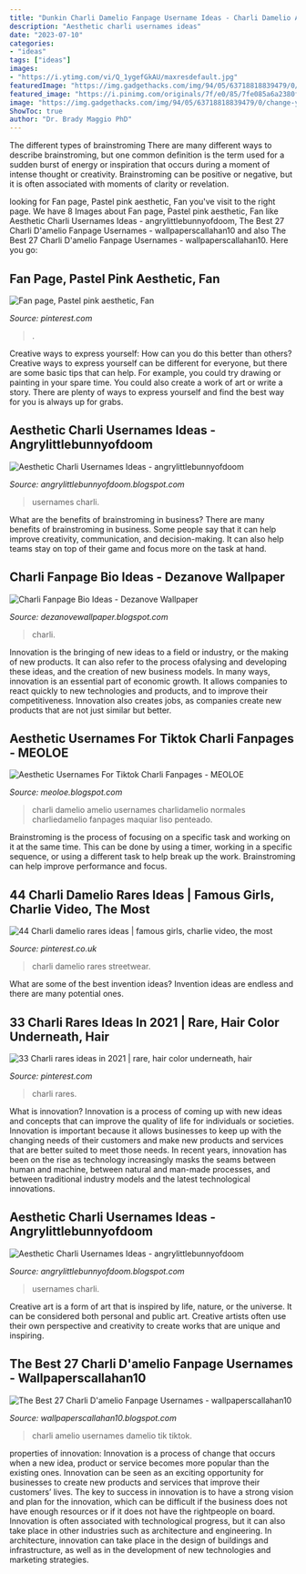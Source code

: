 ```yaml
---
title: "Dunkin Charli Damelio Fanpage Username Ideas - Charli Damelio Amelio Usernames Charlidamelio Normales Charliedamelio Fanpages Maquiar Liso Penteado"
description: "Aesthetic charli usernames ideas"
date: "2023-07-10"
categories:
- "ideas"
tags: ["ideas"]
images:
- "https://i.ytimg.com/vi/Q_1ygefGkAU/maxresdefault.jpg"
featuredImage: "https://img.gadgethacks.com/img/94/05/63718818839479/0/change-your-tiktok-username-something-besides-random-one-gave-you.w1456.jpg"
featured_image: "https://i.pinimg.com/originals/7f/e0/85/7fe085a6a2380f5ad91e8ab24a8113c6.jpg"
image: "https://img.gadgethacks.com/img/94/05/63718818839479/0/change-your-tiktok-username-something-besides-random-one-gave-you.w1456.jpg"
ShowToc: true
author: "Dr. Brady Maggio PhD"
---
```



The different types of brainstroming
There are many different ways to describe brainstroming, but one common definition is the term used for a sudden burst of energy or inspiration that occurs during a moment of intense thought or creativity. Brainstroming can be positive or negative, but it is often associated with moments of clarity or revelation.

	

		
looking for Fan page, Pastel pink aesthetic, Fan you've visit to the right page. We have 8 Images about Fan page, Pastel pink aesthetic, Fan like Aesthetic Charli Usernames Ideas - angrylittlebunnyofdoom, The Best 27 Charli D&#039;amelio Fanpage Usernames - wallpaperscallahan10 and also The Best 27 Charli D&#039;amelio Fanpage Usernames - wallpaperscallahan10. Here you go:
		
    
## Fan Page, Pastel Pink Aesthetic, Fan

<img loading=lazy src="https://i.pinimg.com/originals/da/da/40/dada4060f75d0ca544ecd75fb0530262.jpg" onerror="this.onerror=null;this.src='https://tse1.mm.bing.net/th?id=OIP.8-ZSaamV6Qy_TP4axEtpWQHaDp&amp;pid=15.1';" alt="Fan page, Pastel pink aesthetic, Fan">

_Source: pinterest.com_

>. 

	

Creative ways to express yourself: How can you do this better than others?
Creative ways to express yourself can be different for everyone, but there are some basic tips that can help. For example, you could try drawing or painting in your spare time. You could also create a work of art or write a story. There are plenty of ways to express yourself and find the best way for you is always up for grabs.

    
## Aesthetic Charli Usernames Ideas - Angrylittlebunnyofdoom

<img loading=lazy src="https://i.ytimg.com/vi/Q_1ygefGkAU/maxresdefault.jpg" onerror="this.onerror=null;this.src='https://tse2.mm.bing.net/th?id=OIP.OMtsZM8LgFOyfZpd1SlfKQHaEK&amp;pid=15.1';" alt="Aesthetic Charli Usernames Ideas - angrylittlebunnyofdoom">

_Source: angrylittlebunnyofdoom.blogspot.com_

>usernames charli. 

	

What are the benefits of brainstroming in business?
There are many benefits of brainstroming in business. Some people say that it can help improve creativity, communication, and decision-making. It can also help teams stay on top of their game and focus more on the task at hand.

    
## Charli Fanpage Bio Ideas - Dezanove Wallpaper

<img loading=lazy src="https://i.pinimg.com/736x/a0/92/94/a09294cfb9ea9014db747ad149fa1e4d.jpg" onerror="this.onerror=null;this.src='https://tse2.mm.bing.net/th?id=OIP.RYa-PKtakuwmvr5MxUqWfQHaHa&amp;pid=15.1';" alt="Charli Fanpage Bio Ideas - Dezanove Wallpaper">

_Source: dezanovewallpaper.blogspot.com_

>charli. 

	

Innovation is the bringing of new ideas to a field or industry, or the making of new products. It can also refer to the process ofalysing and developing these ideas, and the creation of new business models. In many ways, innovation is an essential part of economic growth. It allows companies to react quickly to new technologies and products, and to improve their competitiveness. Innovation also creates jobs, as companies create new products that are not just similar but better.

    
## Aesthetic Usernames For Tiktok Charli Fanpages - MEOLOE

<img loading=lazy src="https://i.pinimg.com/originals/7f/e0/85/7fe085a6a2380f5ad91e8ab24a8113c6.jpg" onerror="this.onerror=null;this.src='https://tse4.mm.bing.net/th?id=OIP.SVPJKj5frISgDG0dO_FyhAHaHa&amp;pid=15.1';" alt="Aesthetic Usernames For Tiktok Charli Fanpages - MEOLOE">

_Source: meoloe.blogspot.com_

>charli damelio amelio usernames charlidamelio normales charliedamelio fanpages maquiar liso penteado. 

	

Brainstroming is the process of focusing on a specific task and working on it at the same time. This can be done by using a timer, working in a specific sequence, or using a different task to help break up the work. Brainstroming can help improve performance and focus.

    
## 44 Charli Damelio Rares Ideas | Famous Girls, Charlie Video, The Most

<img loading=lazy src="https://i.pinimg.com/236x/0c/b1/fb/0cb1fbab28db5d0c4aed6b22d9f44aaa.jpg" onerror="this.onerror=null;this.src='https://tse1.mm.bing.net/th?id=OIP._eOhbFE9ni3sRBAoxGfILQAAAA&amp;pid=15.1';" alt="44 Charli damelio rares ideas | famous girls, charlie video, the most">

_Source: pinterest.co.uk_

>charli damelio rares streetwear. 

	

What are some of the best invention ideas?
Invention ideas are endless and there are many potential ones.

    
## 33 Charli Rares Ideas In 2021 | Rare, Hair Color Underneath, Hair

<img loading=lazy src="https://i.pinimg.com/280x280_RS/25/29/fc/2529fcda52eca343d4a157d1d22ae396.jpg" onerror="this.onerror=null;this.src='https://tse3.mm.bing.net/th?id=OIP.qvwpEDGa-sMgB_Lrr7edPgAAAA&amp;pid=15.1';" alt="33 Charli rares ideas in 2021 | rare, hair color underneath, hair">

_Source: pinterest.com_

>charli rares. 

	

What is innovation?
Innovation is a process of coming up with new ideas and concepts that can improve the quality of life for individuals or societies. Innovation is important because it allows businesses to keep up with the changing needs of their customers and make new products and services that are better suited to meet those needs. In recent years, innovation has been on the rise as technology increasingly masks the seams between human and machine, between natural and man-made processes, and between traditional industry models and the latest technological innovations.

    
## Aesthetic Charli Usernames Ideas - Angrylittlebunnyofdoom

<img loading=lazy src="https://img.gadgethacks.com/img/94/05/63718818839479/0/change-your-tiktok-username-something-besides-random-one-gave-you.w1456.jpg" onerror="this.onerror=null;this.src='https://tse1.mm.bing.net/th?id=OIP.uDxuTEv384Y9XJYPbLycTAHaQC&amp;pid=15.1';" alt="Aesthetic Charli Usernames Ideas - angrylittlebunnyofdoom">

_Source: angrylittlebunnyofdoom.blogspot.com_

>usernames charli. 

	

Creative art is a form of art that is inspired by life, nature, or the universe. It can be considered both personal and public art. Creative artists often use their own perspective and creativity to create works that are unique and inspiring.

    
## The Best 27 Charli D&#039;amelio Fanpage Usernames - Wallpaperscallahan10

<img loading=lazy src="https://i0.wp.com/pyxis.nymag.com/v1/imgs/8eb/c17/13e9e37aa6dfad80ddee5cb9dc6b25e4d3-charli-ig.2x.w710.jpg" onerror="this.onerror=null;this.src='https://tse1.mm.bing.net/th?id=OIP.yMxnakK5f7-0lnwi93-eogHaLH&amp;pid=15.1';" alt="The Best 27 Charli D&#039;amelio Fanpage Usernames - wallpaperscallahan10">

_Source: wallpaperscallahan10.blogspot.com_

>charli amelio usernames damelio tik tiktok. 

	

properties of innovation:
Innovation is a process of change that occurs when a new idea, product or service becomes more popular than the existing ones. Innovation can be seen as an exciting opportunity for businesses to create new products and services that improve their customers’ lives. The key to success in innovation is to have a strong vision and plan for the innovation, which can be difficult if the business does not have enough resources or if it does not have the rightpeople on board.
Innovation is often associated with technological progress, but it can also take place in other industries such as architecture and engineering. In architecture, innovation can take place in the design of buildings and infrastructure, as well as in the development of new technologies and marketing strategies.

